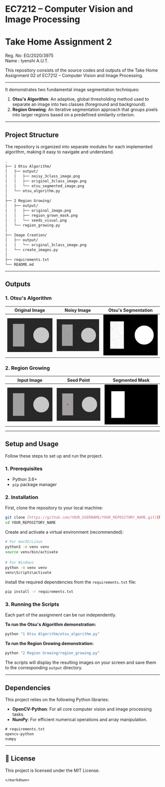 # EC7212 – Computer Vision and Image Processing  
# Take Home Assignment 2

Reg. No: EG/2020/3975 <br/>
Name   : Iyenshi A.U.T.

This repository consists of the source codes and outputs of the Take Home Assignment 02 of EC7212 – Computer Vision and Image Processing.

---
It demonstrates two fundamental image segmentation techniques:

1.  **Otsu's Algorithm**: An adaptive, global thresholding method used to separate an image into two classes (foreground and background).
2.  **Region Growing**: An iterative segmentation approach that groups pixels into larger regions based on a predefined similarity criterion.

---

## Project Structure

The repository is organized into separate modules for each implemented algorithm, making it easy to navigate and understand.

```
.
├── 1 Otsu Algorithm/
│   ├── output/
│   │   ├── noisy_3class_image.png
│   │   ├── original_3class_image.png
│   │   └── otsu_segmented_image.png
│   └── otsu_algorithm.py
│
├── 2 Region Growing/
│   ├── output/
│   │   ├── original_image.png
│   │   ├── region_grown_mask.png
│   │   └── seeds_visual.png
│   └── region_growing.py
│
├── Image Creation/
│   ├── output/
│   │   └── original_3class_image.png
│   └── create_images.py
│
├── requirements.txt
└── README.md
```

---

## Outputs

### 1. Otsu's Algorithm


| Original Image | Noisy Image | Otsu's Segmentation |
| :---: | :---: | :---: |
| ![Original 3-Class Image](./1%20Otsu%20Algorithm/output/original_3class_image.png) | ![Noisy 3-Class Image](./1%20Otsu%20Algorithm/output/noisy_3class_image.png) | ![Otsu Segmented Image](./1%20Otsu%20Algorithm/output/otsu_segmented_image.png) |



### 2. Region Growing

| Input Image | Seed Point | Segmented Mask |
| :---: | :---: | :---: |
| ![Original Image for Region Growing](./2%20Region%20Growing/output/original_image.png) | ![Seed Point Visualization](./2%20Region%20Growing/output/seeds_visual.png) | ![Region Grown Mask](./2%20Region%20Growing/output/region_grown_mask.png) |

---

## Setup and Usage

Follow these steps to set up and run the project.

### 1. Prerequisites

- Python 3.6+
- `pip` package manager

### 2. Installation

First, clone the repository to your local machine:
```bash
git clone [https://github.com/YOUR_USERNAME/YOUR_REPOSITORY_NAME.git](https://github.com/YOUR_USERNAME/YOUR_REPOSITORY_NAME.git)
cd YOUR_REPOSITORY_NAME
```

Create and activate a virtual environment (recommended):
```bash
# For macOS/Linux
python3 -m venv venv
source venv/bin/activate

# For Windows
python -m venv venv
venv\Scripts\activate
```

Install the required dependencies from the `requirements.txt` file:
```bash
pip install -r requirements.txt
```

### 3. Running the Scripts

Each part of the assignment can be run independently.

**To run the Otsu's Algorithm demonstration:**
```bash
python "1 Otsu Algorithm/otsu_algorithm.py"
```

**To run the Region Growing demonstration:**
```bash
python "2 Region Growing/region_growing.py"
```

The scripts will display the resulting images on your screen and save them to the corresponding `output` directory.

---

## Dependencies

This project relies on the following Python libraries:

- **OpenCV-Python**: For all core computer vision and image processing tasks.
- **NumPy**: For efficient numerical operations and array manipulation.

```text
# requirements.txt
opencv-python
numpy
```

---
## 📄 License
This project is licensed under the MIT License.
```
</markdown>
